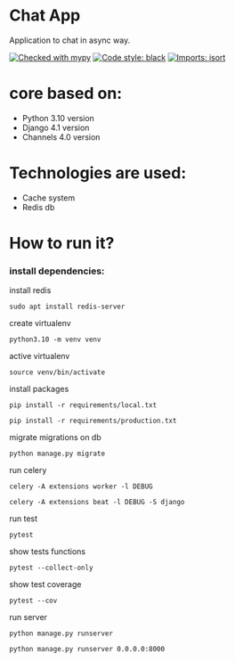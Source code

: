 # Chat App
Application to chat in async way.

[![Checked with mypy](http://www.mypy-lang.org/static/mypy_badge.svg)](http://mypy-lang.org/)
[![Code style: black](https://img.shields.io/badge/code%20style-black-000000.svg)](https://github.com/psf/black)
[![Imports: isort](https://img.shields.io/badge/%20imports-isort-%231674b1?style=flat&labelColor=ef8336)](https://pycqa.github.io/isort/)

# core based on:
  - Python 3.10 version
  - Django 4.1 version
  - Channels 4.0 version

# Technologies are used:
  - Cache system
  - Redis db

# How to run it?

### install dependencies:

install redis

    sudo apt install redis-server

create virtualenv

    python3.10 -m venv venv

active virtualenv

    source venv/bin/activate

install packages

    pip install -r requirements/local.txt

    pip install -r requirements/production.txt

migrate migrations on db

    python manage.py migrate

run celery

    celery -A extensions worker -l DEBUG

    celery -A extensions beat -l DEBUG -S django

run test

    pytest

show tests functions

    pytest --collect-only

show test coverage

    pytest --cov

run server

    python manage.py runserver

    python manage.py runserver 0.0.0.0:8000
